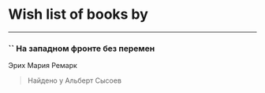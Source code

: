 # Wish list of books by [](https://plus.google.com/u/0/101993023995003150366/)
---

### `` На западном фронте без перемен
Эрих Мария Ремарк
> Найдено у Альберт Сысоев

